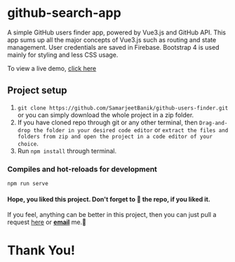 # github-search-app

A simple GitHub users finder app, powered by Vue3.js and GitHub API. This app sums up all the major concepts of Vue3.js such as routing and state management. User credentials are saved in Firebase. Bootstrap 4 is used mainly for styling and less CSS usage.

To view a live demo, [click here](https://githubusersfinderapp.herokuapp.com/)

## Project setup
1. `git clone https://github.com/SamarjeetBanik/github-users-finder.git` or you can simply download the whole project in a zip folder.
2. If you have cloned repo through git or any other terminal, then `Drag-and-drop the folder in your desired code editor` or `extract the files and folders from zip and open the project in a code editor of your choice`.
3. Run `npm install` through terminal.

### Compiles and hot-reloads for development
```
npm run serve
```

#### Hope, you liked this project. Don't forget to 🌟 the repo, if you liked it.
If you feel, anything can be better in this project, then you can just pull a request [here](https://github.com/SamarjeetBanik/github-users-finder/issues/new) or <a href="mailto:samarjeetbanik@gmail.com"><b>email</b></a> me.🙂

# Thank You!
